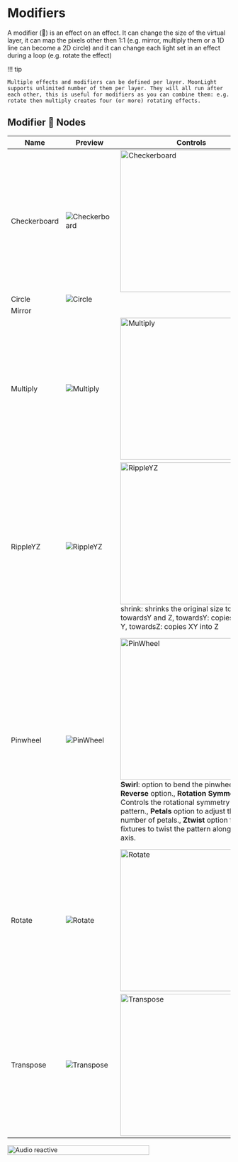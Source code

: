 # Modifiers

A modifier (💎) is an effect on an effect. It can change the size of the virtual layer, it can map the pixels other then 1:1 (e.g. mirror, multiply them or a 1D line can become a 2D circle) and it can change each light set in an effect during a loop (e.g. rotate the effect)

!!! tip

    Multiple effects and modifiers can be defined per layer. MoonLight supports unlimited number of them per layer. They will all run after each other, this is useful for modifiers as you can combine them: e.g. rotate then multiply creates four (or more) rotating effects.

## Modifier 💎 Nodes

| Name | Preview | Controls | Remarks
| ---- | ----- | ---- | ---- |
| Checkerboard | ![Checkerboard](https://github.com/user-attachments/assets/54970267-35af-406c-9558-c1f4219a71c0) | <img width="320" alt="Checkerboard" src="https://github.com/user-attachments/assets/66d51dc7-b816-4ca7-b1e3-57b067566516" /> | |
| Circle | ![Circle](https://github.com/user-attachments/assets/c5308217-0bd4-49ad-adf8-f17b7062671f) | | |
| Mirror | | | |
| Multiply | ![Multiply](https://github.com/user-attachments/assets/fcb3e4a7-2c28-4f68-b216-5ca004d46c53) | <img width="320" alt="Multiply" src="https://github.com/user-attachments/assets/26606bca-ed3d-41a4-b34e-b40e48d1f524" /> | |
| RippleYZ | ![RippleYZ](https://github.com/user-attachments/assets/0918efac-6367-420f-b0e3-d796d9551953) | <img width="320" alt="RippleYZ" src="https://github.com/user-attachments/assets/90ecf22c-c4c1-4ee9-8096-fd5613fbb1a7" /> shrink: shrinks the original size to towardsY and Z, towardsY: copies X into Y, towardsZ: copies XY into Z | Takes lights of an effect and copies them to other lights. E.g. 1D effect will be rippled to 2D, 2D effect will be rippled to 3D |
| Pinwheel | ![PinWheel](https://github.com/user-attachments/assets/e5dbadbe-eeb1-41e5-b197-ec4bd5366aea) | <img width="320" alt="PinWheel" src="https://github.com/user-attachments/assets/46585cea-d301-4221-9af2-65f8054543da" /> **Swirl**: option to bend the pinwheel., **Reverse** option., **Rotation Symmetry**: Controls the rotational symmetry of the pattern., **Petals** option to adjust the number of petals., **Ztwist** option for 3D fixtures to twist the pattern along the z-axis. | Projects 1D/2D effects onto 2D/3D fixtures in a pinwheel pattern. The virtual layer width is the number of petals. The height is the distance from center to corner |
| Rotate | ![Rotate](https://github.com/user-attachments/assets/c622a9df-318a-4f83-81c0-f5a5c7bafb7b) | <img width="320" alt="Rotate" src="https://github.com/user-attachments/assets/7273a625-5e14-4814-92e8-8f7f65cfc02e" /> | |
| Transpose | ![Transpose](https://github.com/user-attachments/assets/5a8c74d0-3ce9-407a-8076-4ba708558b9b) | <img width="320" alt="Transpose" src="https://github.com/user-attachments/assets/fdb8e88d-6578-4a3d-a65c-8defbe5e3453" /> | |

<img width="320" height="22" alt="Audio reactive" src="https://github.com/user-attachments/assets/53157fc4-6a92-429a-a290-c12394ec6867" />
